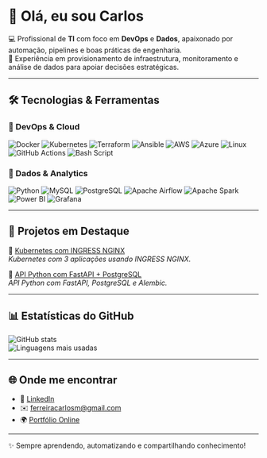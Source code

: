# 👋 Olá, eu sou Carlos

💻 Profissional de **TI** com foco em **DevOps** e **Dados**, apaixonado por automação, pipelines e boas práticas de engenharia.  
🚀 Experiência em provisionamento de infraestrutura, monitoramento e análise de dados para apoiar decisões estratégicas.  

---

## 🛠️ Tecnologias & Ferramentas  

### 🔹 DevOps & Cloud
![Docker](https://img.shields.io/badge/-Docker-2496ED?logo=docker&logoColor=white&style=flat)
![Kubernetes](https://img.shields.io/badge/-Kubernetes-326CE5?logo=kubernetes&logoColor=white&style=flat)
![Terraform](https://img.shields.io/badge/-Terraform-7B42BC?logo=terraform&logoColor=white&style=flat)
![Ansible](https://img.shields.io/badge/-Ansible-EE0000?logo=ansible&logoColor=white&style=flat)
![AWS](https://img.shields.io/badge/-AWS-232F3E?logo=amazon-aws&logoColor=white&style=flat)
![Azure](https://img.shields.io/badge/-Azure-0078D4?logo=microsoft-azure&logoColor=white&style=flat)
![Linux](https://img.shields.io/badge/-Linux-FCC624?logo=linux&logoColor=black&style=flat)
![GitHub Actions](https://img.shields.io/badge/github%20actions-%232671E5.svg?style=for-the-badge&logo=githubactions&logoColor=white&style=flat)
![Bash Script](https://img.shields.io/badge/bash_script-%23121011.svg?style=for-the-badge&logo=gnu-bash&logoColor=white&style=flat)

### 🔹 Dados & Analytics
![Python](https://img.shields.io/badge/-Python-3776AB?logo=python&logoColor=white&style=flat)
![MySQL](https://img.shields.io/badge/-MySQL-4479A1?logo=mysql&logoColor=white&style=flat)
![PostgreSQL](https://img.shields.io/badge/-PostgreSQL-336791?logo=postgresql&logoColor=white&style=flat)
![Apache Airflow](https://img.shields.io/badge/-Airflow-017CEE?logo=apache-airflow&logoColor=white&style=flat)
![Apache Spark](https://img.shields.io/badge/-Spark-E25A1C?logo=apachespark&logoColor=white&style=flat)
![Power BI](https://img.shields.io/badge/-PowerBI-F2C811?logo=powerbi&logoColor=black&style=flat)
![Grafana](https://img.shields.io/badge/-Grafana-F46800?logo=grafana&logoColor=white&style=flat) 

---

## 📂 Projetos em Destaque

🔹 [Kubernetes com INGRESS NGINX](https://github.com/carlosalbertomagnoferreira/Kubernetes_Kind_NGINX_Ingress)  
*Kubernetes com 3 aplicações usando INGRESS NGINX.*

🔹 [API Python com FastAPI + PostgreSQL](https://github.com/carlosalbertomagnoferreira/api_python_crud_uv_project)  
*API Python com FastAPI, PostgreSQL e Alembic.*

---

## 📊 Estatísticas do GitHub

<p align="left">
  <img src="https://github-readme-stats.vercel.app/api?username=carlosalbertomagnoferreira&show_icons=true&theme=tokyonight" alt="GitHub stats" />
  <br/>
  <img src="https://github-readme-stats.vercel.app/api/top-langs/?username=carlosalbertomagnoferreira&layout=compact&theme=tokyonight" alt="Linguagens mais usadas" />
</p>

---

## 🌐 Onde me encontrar

- 💼 [LinkedIn](https://www.linkedin.com/in/carlos-magno-9668a547)
- ✉️ [ferreiracarlosm@gmail.com](mailto:ferreiracarlosm@gmail.com)
- 🌍 [Portfólio Online](https://carlosalbertomagnoferreira.github.io)

---

✨ Sempre aprendendo, automatizando e compartilhando conhecimento!
